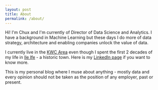 ```yaml
---
layout: post
title: About
permalink: /about/
---
```


Hi! I'm Chux and I'm currently of Director of Data Science and Analytics. I have a background in Machine Learning but these days I do more of data strategy, architecture and enabling companies unlock the value of data.

I currently live in the [KWC Area](https://en.wikipedia.org/wiki/Regional_Municipality_of_Waterloo) even though I spent the first 2 decades of my life in [Ile Ife](https://en.wikipedia.org/wiki/If%E1%BA%B9) - a historic town. Here is my [LinkedIn page](https://www.linkedin.com/in/chux-ejieh-64b62970/) if you want to know more.

This is my personal blog where I muse about anything - mostly data and every opinion should not be taken as the position of any employer, past or present.